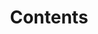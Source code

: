 ---
id: contents
title: Contents
meta: Learn how to get the most out of Infinite Flight with our online documentation.
---